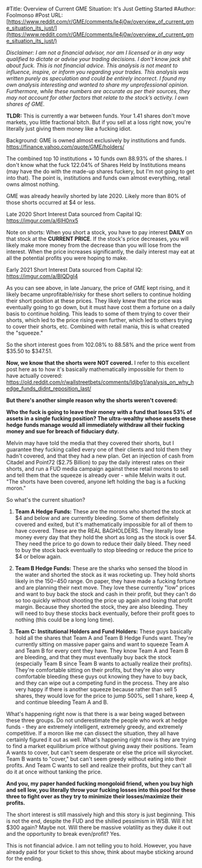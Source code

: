#Title: Overview of Current GME Situation: It's Just Getting Started
#Author: Foolmonso
#Post URL: [https://www.reddit.com/r/GME/comments/le4j0w/overview_of_current_gme_situation_its_just/](https://www.reddit.com/r/GME/comments/le4j0w/overview_of_current_gme_situation_its_just/)


*Disclaimer: I am not a financial advisor, nor am I licensed or in any way qualified to dictate or advise your trading decisions. I don't know jack shit about fuck. This is not financial advice. This analysis is not meant to influence, inspire, or inform you regarding your trades. This analysis was written purely as speculation and could be entirely incorrect. I found my own analysis interesting and wanted to share my unprofessional opinion. Furthermore, while these numbers are accurate as per their sources, they may not account for other factors that relate to the stock’s activity. I own shares of GME.*

**TLDR:** This is currently a war between funds. Your 1.41 shares don't move markets, you little fractional bitch. But if you sell at a loss right now, you're literally just giving them money like a fucking idiot.

Background: GME is owned almost exclusively by institutions and funds. 
https://finance.yahoo.com/quote/GME/holders/


The combined top 10 institutions + 10 funds own 88.93% of the shares. I don't know what the fuck 122.04% of Shares Held by Institutions means (may have the do with the made-up shares fuckery, but I'm not going to get into that). The point is, institutions and funds own almost everything, retail owns almost nothing.


GME was already heavily shorted by late 2020. Likely more than 80% of those shorts occurred at $4 or less. 

Late 2020 Short Interest Data sourced from Capital IQ: https://imgur.com/a/6lH0nx5

Note on shorts: When you short a stock, you have to pay interest **DAILY** on that stock at the **CURRENT PRICE**. If the stock's price decreases, you will likely make more money from the decrease than you will lose from the interest. When the price increases significantly, the daily interest may eat at all the potential profits you were hoping to make. 

Early 2021 Short Interest Data sourced from Capital IQ: https://imgur.com/a/BlQDgI4

As you can see above, in late January, the price of GME kept rising, and it likely became unprofitable/risky for these short sellers to continue holding their short position at these prices. They likely knew that the price was eventually going to go down, but it must have cost them a fortune on a daily basis to continue holding. This leads to some of them trying to cover their shorts, which led to the price rising even further, which led to others trying to cover their shorts, etc. Combined with retail mania, this is what created the "squeeze."

So the short interest goes from 102.08% to 88.58% and the price went from $35.50 to $347.51.

**Now, we know that the shorts were NOT covered.** I refer to this excellent post here as to how it's basically mathematically impossible for them to have actually covered: https://old.reddit.com/r/wallstreetbets/comments/ldjbg1/analysis_on_why_hedge_funds_didnt_reposition_last/

**But there's another simple reason why the shorts weren't covered:**

**Who the fuck is going to leave their money with a fund that loses 53% of assets in a single fucking position? The ultra-wealthy whose assets these hedge funds manage would all immediately withdraw all their fucking money and sue for breach of fiduciary duty.**

Melvin may have told the media that they covered their shorts, but I guarantee they fucking called every one of their clients and told them they hadn't covered, and that they had a new plan. Get an injection of cash from Citadel and Point72 ($2.75 Billion) to pay the daily interest rates on their shorts, and run a FUD media campaign against these retail morons to sell and tell them that the squeeze is already over - while Melvin waits it out. "The shorts have been covered, anyone left holding the bag is a fucking moron."

So what's the current situation?

1) **Team A Hedge Funds:** These are the morons who shorted the stock at $4 and below and are currently bleeding. Some of them definitely covered and exited, but it's mathematically impossible for all of them to have covered. These are the REAL BAGHOLDERS. They literally lose money every day that they hold the short as long as the stock is over $4. They need the price to go down to reduce their daily bleed. They need to buy the stock back eventually to stop bleeding or reduce the price to $4 or below again.

2) **Team B Hedge Funds:** These are the sharks who sensed the blood in the water and shorted the stock as it was rocketing up. They hold shorts likely in the $150-$450 range. On paper, they have made a fucking fortune and are planning their next move. They love these currently "low" prices and want to buy back the stock and cash in their profit, but they can't do so too quickly without shooting the price up again and losing that profit margin. Because they shorted the stock, they are also bleeding. They will need to buy these stocks back eventually, before their profit goes to nothing (this could be a long long time).

3) **Team C: Institutional Holders and Fund Holders:** These guys basically hold all the shares that Team A and Team B Hedge Funds want. They're currently sitting on massive paper gains and want to squeeze Team A and Team B for every cent they have. They know Team A and Team B are bleeding, and that they must eventually buy back the stock (especially Team B since Team B wants to actually realize their profits). They're comfortable sitting on their profits, but they're also very comfortable bleeding these guys out knowing they have to buy back, and they can wipe out a competing fund in the process. They are also very happy if there is another squeeze because rather than sell 5 shares, they would love for the price to jump 500%, sell 1 share, keep 4, and continue bleeding Team A and B. 

What's happening right now is that there is a war being waged between these three groups. Do not underestimate the people who work at hedge funds - they are extremely intelligent, extremely greedy, and extremely competitive. If a moron like me can dissect the situation, they all have certainly figured it out as well. What's happening right now is they are trying to find a market equilibrium price without giving away their positions. Team A wants to cover, but can't seem desperate or else the price will skyrocket. Team B wants to "cover," but can't seem greedy without eating into their profits. And Team C wants to sell and realize their profits, but they can't all do it at once without tanking the price.

**And you, my paper handed fucking mongoloid friend, when you buy high and sell low, you literally throw your fucking losses into this pool for these three to fight over as they try to minimize their losses/maximize their profits.**

The short interest is still massively high and this story is just beginning. This is not the end, despite the FUD and the shilled pessimism in WSB. Will it hit $300 again? Maybe not. Will there be massive volatility as they duke it out and the opportunity to break even/profit? Yes.

This is not financial advice. I am not telling you to hold. However, you have already paid for your ticket to this show, think about maybe sticking around for the ending.